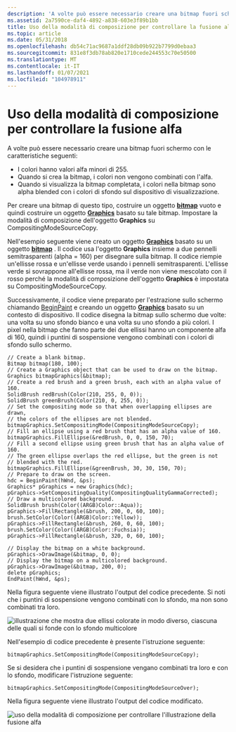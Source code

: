 ```yaml
---
description: 'A volte può essere necessario creare una bitmap fuori schermo con le caratteristiche seguenti:'
ms.assetid: 2a7590ce-daf4-4892-a838-603e3f89b1bb
title: Uso della modalità di composizione per controllare la fusione alfa
ms.topic: article
ms.date: 05/31/2018
ms.openlocfilehash: db54c71ac9687a1ddf28db09b922b7799d0ebaa3
ms.sourcegitcommit: 831e8f3db78ab820e1710cede244553c70e50500
ms.translationtype: MT
ms.contentlocale: it-IT
ms.lasthandoff: 01/07/2021
ms.locfileid: "104978911"
---
```

# <a name="using-compositing-mode-to-control-alpha-blending"></a>Uso della modalità di composizione per controllare la fusione alfa

A volte può essere necessario creare una bitmap fuori schermo con le caratteristiche seguenti:

-   I colori hanno valori alfa minori di 255.
-   Quando si crea la bitmap, i colori non vengono combinati con l'alfa.
-   Quando si visualizza la bitmap completata, i colori nella bitmap sono alpha blended con i colori di sfondo sul dispositivo di visualizzazione.

Per creare una bitmap di questo tipo, costruire un oggetto [**bitmap**](/windows/desktop/api/gdiplusheaders/nl-gdiplusheaders-bitmap) vuoto e quindi costruire un oggetto [**Graphics**](/windows/desktop/api/gdiplusgraphics/nl-gdiplusgraphics-graphics) basato su tale bitmap. Impostare la modalità di composizione dell'oggetto **Graphics** su CompositingModeSourceCopy.

Nell'esempio seguente viene creato un oggetto [**Graphics**](/windows/desktop/api/gdiplusgraphics/nl-gdiplusgraphics-graphics) basato su un oggetto [**bitmap**](/windows/desktop/api/gdiplusheaders/nl-gdiplusheaders-bitmap) . Il codice usa l'oggetto **Graphics** insieme a due pennelli semitrasparenti (alpha = 160) per disegnare sulla bitmap. Il codice riempie un'ellisse rossa e un'ellisse verde usando i pennelli semitrasparenti. L'ellisse verde si sovrappone all'ellisse rossa, ma il verde non viene mescolato con il rosso perché la modalità di composizione dell'oggetto **Graphics** è impostata su CompositingModeSourceCopy.

Successivamente, il codice viene preparato per l'estrazione sullo schermo chiamando [BeginPaint](/windows/win32/api/winuser/nf-winuser-beginpaint) e creando un oggetto [**Graphics**](/windows/desktop/api/gdiplusgraphics/nl-gdiplusgraphics-graphics) basato su un contesto di dispositivo. Il codice disegna la bitmap sullo schermo due volte: una volta su uno sfondo bianco e una volta su uno sfondo a più colori. I pixel nella bitmap che fanno parte dei due ellissi hanno un componente alfa di 160, quindi i puntini di sospensione vengono combinati con i colori di sfondo sullo schermo.


```
// Create a blank bitmap.
Bitmap bitmap(180, 100);
// Create a Graphics object that can be used to draw on the bitmap.
Graphics bitmapGraphics(&bitmap);
// Create a red brush and a green brush, each with an alpha value of 160.
SolidBrush redBrush(Color(210, 255, 0, 0));
SolidBrush greenBrush(Color(210, 0, 255, 0));
// Set the compositing mode so that when overlapping ellipses are drawn,
// the colors of the ellipses are not blended.
bitmapGraphics.SetCompositingMode(CompositingModeSourceCopy);
// Fill an ellipse using a red brush that has an alpha value of 160.
bitmapGraphics.FillEllipse(&redBrush, 0, 0, 150, 70);
// Fill a second ellipse using green brush that has an alpha value of 160. 
// The green ellipse overlaps the red ellipse, but the green is not 
// blended with the red.
bitmapGraphics.FillEllipse(&greenBrush, 30, 30, 150, 70);
// Prepare to draw on the screen.
hdc = BeginPaint(hWnd, &ps);
Graphics* pGraphics = new Graphics(hdc);
pGraphics->SetCompositingQuality(CompositingQualityGammaCorrected);
// Draw a multicolored background.
SolidBrush brush(Color((ARGB)Color::Aqua));
pGraphics->FillRectangle(&brush, 200, 0, 60, 100);
brush.SetColor(Color((ARGB)Color::Yellow));
pGraphics->FillRectangle(&brush, 260, 0, 60, 100);
brush.SetColor(Color((ARGB)Color::Fuchsia));
pGraphics->FillRectangle(&brush, 320, 0, 60, 100);
   
// Display the bitmap on a white background.
pGraphics->DrawImage(&bitmap, 0, 0);
// Display the bitmap on a multicolored background.
pGraphics->DrawImage(&bitmap, 200, 0);
delete pGraphics;
EndPaint(hWnd, &ps);
```



Nella figura seguente viene illustrato l'output del codice precedente. Si noti che i puntini di sospensione vengono combinati con lo sfondo, ma non sono combinati tra loro.

![illustrazione che mostra due ellissi colorate in modo diverso, ciascuna delle quali si fonde con lo sfondo multicolore](images/sourcecopy.png)

Nell'esempio di codice precedente è presente l'istruzione seguente:


```
bitmapGraphics.SetCompositingMode(CompositingModeSourceCopy);
```



Se si desidera che i puntini di sospensione vengano combinati tra loro e con lo sfondo, modificare l'istruzione seguente:


```
bitmapGraphics.SetCompositingMode(CompositingModeSourceOver);
```



Nella figura seguente viene illustrato l'output del codice modificato.

![uso della modalità di composizione per controllare l'illustrazione della fusione alfa](images/sourceover.png)

 

 



